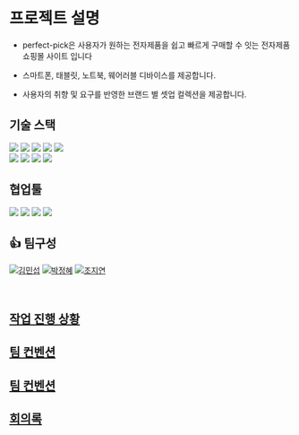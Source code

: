 # 프로젝트 설명

- perfect-pick은 사용자가 원하는 전자제품을 쉽고 빠르게 구매할 수 잇는 전자제품 쇼핑몰 사이트 입니다

- 스마트폰, 태블릿, 노트북, 웨어러블 디바이스를 제공합니다.

- 사용자의 취향 및 요구를 반영한 브랜드 별 셋업 컬렉션을 제공합니다.
  <br>

## 기술 스택

<img src="https://img.shields.io/badge/html5-E34F26?style=for-the-badge&logo=html5&logoColor=white"> 
<img src="https://img.shields.io/badge/css-1572B6?style=for-the-badge&logo=css3&logoColor=white">
<img src="https://img.shields.io/badge/javascript-F7DF1E?style=for-the-badge&logo=javascript&logoColor=black">
<img src="https://img.shields.io/badge/React-61DAFB?style=for-the-badge&logo=react&logoColor=white">
<img src="https://img.shields.io/badge/typescript-3178C6?style=for-the-badge&logo=typescript&logoColor=white">
<br>
<img src="https://img.shields.io/badge/tailwindCSS-06B6D4?style=for-the-badge&logo=tailwindCSS&logoColor=white">
<img src="https://img.shields.io/badge/node.js-5FA04E?style=for-the-badge&logo=node.js&logoColor=white">
<img src="https://img.shields.io/badge/vite-646CFF?style=for-the-badge&logo=vite&logoColor=white">
<img src="https://img.shields.io/badge/mongoDB-47A248?style=for-the-badge&logo=MongoDB&logoColor=white">

<br>

## 협업툴

<img src="https://img.shields.io/badge/git-F05032?style=for-the-badge&logo=git&logoColor=white">
<img src="https://img.shields.io/badge/notion-000000?style=for-the-badge&logo=notion&logoColor=white">
<img src="https://img.shields.io/badge/figma-F24E1E?style=for-the-badge&logo=figma&logoColor=white">
<img src="https://img.shields.io/badge/discord-5865F2?style=for-the-badge&logo=discord&logoColor=white">

<br>

## 👍 팀구성

[![김민섭](https://www.google.com/images/branding/googlelogo/2x/googlelogo_color_92x30dp.png)](https://github.com/mycreature)
[![박정혜](https://www.google.com/images/branding/googlelogo/2x/googlelogo_color_92x30dp.png)](https://github.com/YellowFiber)
[![조지연](https://www.google.com/images/branding/googlelogo/2x/googlelogo_color_92x30dp.png)](https://github.com/oratio100)

<br>

## [작업 진행 상황](https://github.com/ormcamp-fe-3rd/perfect-pick/wiki/%EC%9E%91%EC%97%85-%EC%A7%84%ED%96%89-%EC%83%81%ED%99%A9)

## [팀 컨벤션](https://github.com/ormcamp-fe-3rd/perfect-pick/wiki/%ED%8C%80-%EC%BB%A8%EB%B2%A4%EC%85%98)

## [팀 컨벤션](https://github.com/ormcamp-fe-3rd/perfect-pick/wiki/%ED%94%BC%EB%93%9C%EB%B0%B1)

## [회의록](https://github.com/ormcamp-fe-3rd/perfect-pick/wiki/%ED%94%BC%EB%93%9C%EB%B0%B1)

